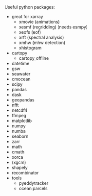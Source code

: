 Useful python packages:
- great for xarray
  - xmovie (animations)
  - xesmf (regridding) (needs esmpy)
  - xeofs (eof)
  - xrft (spectral analysis)
  - xmhw (mhw detection)
  - xhistogram
- cartopy
  - cartopy_offline
- datetime
- gsw
- seawater
- cmocean
- scipy
- pandas
- dask
- geopandas
- nfft
- netcdf4
- ffmpeg
- matplotlib
- numpy
- numba
- seaborn
- zarr
- math
- cmath
- xorca
- (xgcm)
- shapely
- recombinator
- tools
  - pyeddytracker
  - ocean parcels
